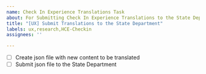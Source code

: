 ```yaml
---
name: Check In Experience Translations Task
about: For Submitting Check In Experience Translations to the State Department
title: "[UX] Submit Translations to the State Department"
labels: ux,research,HCE-Checkin
assignees: ''

---
```


- [ ] Create json file with new content to be translated
- [ ] Submit json file to the State Department
